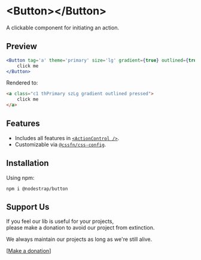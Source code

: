 # &lt;Button&gt;&lt;/Button&gt;
A clickable component for initiating an action.

## Preview

```jsx
<Button tag='a' theme='primary' size='lg' gradient={true} outlined={true} press={true} onClick={() => alert('hello world')} >
    click me
</Button>
```
Rendered to:
```html
<a class="c1 thPrimary szLg gradient outlined pressed">
    click me
</a>
```

## Features
* Includes all features in [`<ActionControl />`](https://www.npmjs.com/package/@nodestrap/action-control).
* Customizable via [`@cssfn/css-config`](https://www.npmjs.com/package/@cssfn/css-config).

## Installation

Using npm:
```
npm i @nodestrap/button
```

## Support Us

If you feel our lib is useful for your projects,  
please make a donation to avoid our project from extinction.

We always maintain our projects as long as we're still alive.

[[Make a donation](https://ko-fi.com/heymarco)]
